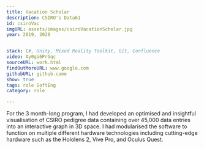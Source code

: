 ```yaml
---
title: Vacation Scholar 
description: CSIRO's Data61 
id: csiroVac
imgURL: assets/images/csiroVacationScholar.jpg 
year: 2019, 2020


stack: C#, Unity, Mixed Reality Toolkit, Git, Confluence
video: Ay0gi6PrGqc 
sourceURL: work.html
findOutMoreURL: www.google.com
githubURL: github.come
show: true
tags: role SoftEng
category: role

---
```

For the 3 month-long program, I had developed an optimised and insightful visualisation of CSIRO pedigree data containing over 45,000 data entries into an interactive graph in 3D space.
I had modularised the software to function on multiple different hardware technologies including cutting-edge hardware such as the Hololens 2, Vive Pro, and Oculus Quest.